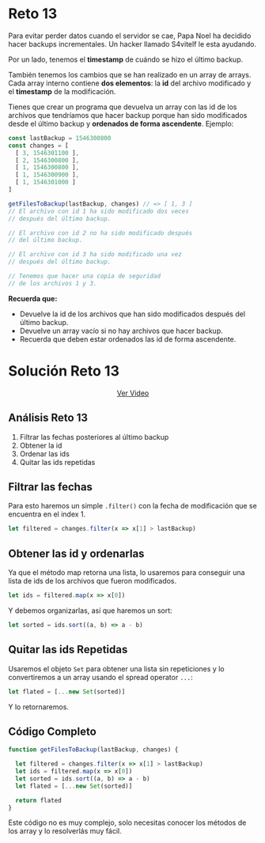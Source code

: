 # Reto 13

Para evitar perder datos cuando el servidor se cae, Papa Noel ha decidido hacer backups incrementales. Un hacker llamado S4vitelf le esta ayudando.

Por un lado, tenemos el **timestamp** de cuándo se hizo el último backup.

También tenemos los cambios que se han realizado en un array de arrays. Cada array interno contiene **dos elementos**: la **id** del archivo modificado y el **timestamp** de la modificación.

Tienes que crear un programa que devuelva un array con las id de los archivos que tendríamos que hacer backup porque han sido modificados desde el último backup y **ordenados de forma ascendente**. Ejemplo:

```js
const lastBackup = 1546300800
const changes = [
  [ 3, 1546301100 ],
  [ 2, 1546300800 ],
  [ 1, 1546300800 ],
  [ 1, 1546300900 ],
  [ 1, 1546301000 ]
]

getFilesToBackup(lastBackup, changes) // => [ 1, 3 ]
// El archivo con id 1 ha sido modificado dos veces
// después del último backup.

// El archivo con id 2 no ha sido modificado después
// del último backup.

// El archivo con id 3 ha sido modificado una vez
// después del último backup.

// Tenemos que hacer una copia de seguridad
// de los archivos 1 y 3.
```

**Recuerda que:**

 - Devuelve la id de los archivos que han sido modificados después del último backup.
 - Devuelve un array vacío si no hay archivos que hacer backup.
 - Recuerda que deben estar ordenados las id de forma ascendente.

# Solución Reto 13

<div align="center">
  <a href="https://youtu.be/zLWjdR-6SHc">Ver Video</a>
</div>

## Análisis Reto 13

 1. Filtrar las fechas posteriores al último backup
 2. Obtener la id
 3. Ordenar las ids
 4. Quitar las ids repetidas

## Filtrar las fechas

Para esto haremos un simple `.filter()` con la fecha de modificación que se encuentra en el index 1.

```js
let filtered = changes.filter(x => x[1] > lastBackup)
```

## Obtener las id y ordenarlas

Ya que el método map retorna una lista, lo usaremos para conseguir una lista de ids de los archivos que fueron modificados.

```js
let ids = filtered.map(x => x[0])
```

Y debemos organizarlas, así que haremos un sort:

```js
let sorted = ids.sort((a, b) => a - b)
```

## Quitar las ids Repetidas

Usaremos el objeto `Set` para obtener una lista sin repeticiones y lo convertiremos a un array usando el spread operator `...`:

```js
let flated = [...new Set(sorted)]
```

Y lo retornaremos.

## Código Completo

```js
function getFilesToBackup(lastBackup, changes) {

  let filtered = changes.filter(x => x[1] > lastBackup)
  let ids = filtered.map(x => x[0])
  let sorted = ids.sort((a, b) => a - b)
  let flated = [...new Set(sorted)]

  return flated
}
```

Este código no es muy complejo, solo necesitas conocer los métodos de los array y lo resolverlás muy fácil.
